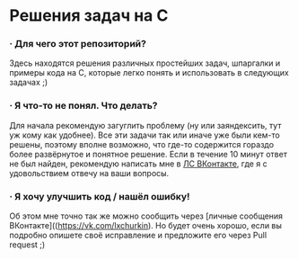 # Решения задач на C
### · Для чего этот репозиторий?
Здесь находятся решения различных простейших задач, шпаргалки и примеры кода на C, которые легко понять и использовать в следующих задачах ;)
### · Я что-то не понял. Что делать?
Для начала рекомендую загуглить проблему (ну или заяндексить, тут уж кому как удобнее). Все эти задачи так или иначе уже были кем-то решены, поэтому вполне возможно, что где-то содержится гораздо более развёрнутое и понятное решение. Если в течение 10 минут ответ не был найден, рекомендую написать мне в [ЛС ВКонтакте](https://vk.com/lxchurkin), где я с удовольствием отвечу на ваши вопросы.
### · Я хочу улучшить код / нашёл ошибку!
Об этом мне точно так же можно сообщить через [личные сообщения ВКонтакте]((https://vk.com/lxchurkin). Но будет очень хорошо, если вы подробно опишете своё исправление и предложите его через Pull request ;)